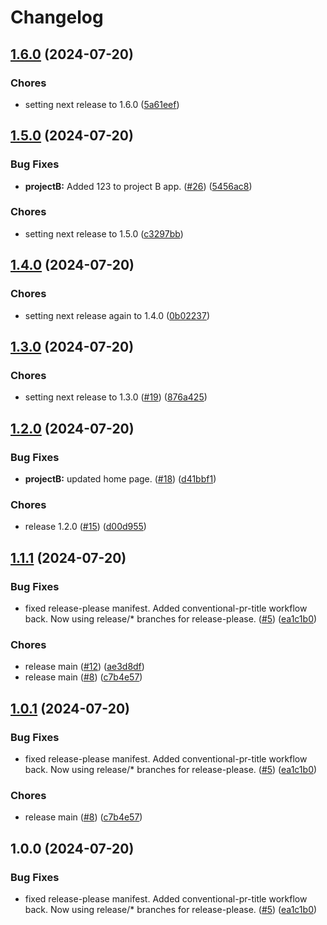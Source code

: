 # Changelog

## [1.6.0](https://github.com/lpezet/testing-release-please/compare/project-b-v1.5.0...project-b-v1.6.0) (2024-07-20)


### Chores

* setting next release to 1.6.0 ([5a61eef](https://github.com/lpezet/testing-release-please/commit/5a61eef920a340ec69b0a6a5994c040fc9726c7a))

## [1.5.0](https://github.com/lpezet/testing-release-please/compare/project-b-v1.4.0...project-b-v1.5.0) (2024-07-20)


### Bug Fixes

* **projectB:** Added 123 to project B app. ([#26](https://github.com/lpezet/testing-release-please/issues/26)) ([5456ac8](https://github.com/lpezet/testing-release-please/commit/5456ac864211f03f3ce36b83647e6f063ae21659))


### Chores

* setting next release to 1.5.0 ([c3297bb](https://github.com/lpezet/testing-release-please/commit/c3297bbd2b559c533568dcd36c1dd1b06bb9434b))

## [1.4.0](https://github.com/lpezet/testing-release-please/compare/project-b-v1.3.0...project-b-v1.4.0) (2024-07-20)


### Chores

* setting next release again to 1.4.0 ([0b02237](https://github.com/lpezet/testing-release-please/commit/0b02237b43872249b50cb443c98a8191b195aac3))

## [1.3.0](https://github.com/lpezet/testing-release-please/compare/project-b-v1.2.0...project-b-v1.3.0) (2024-07-20)


### Chores

* setting next release to 1.3.0 ([#19](https://github.com/lpezet/testing-release-please/issues/19)) ([876a425](https://github.com/lpezet/testing-release-please/commit/876a4257ec4b6dcdfbd56a8ba6823a28125f1e50))

## [1.2.0](https://github.com/lpezet/testing-release-please/compare/project-b-v1.1.1...project-b-v1.2.0) (2024-07-20)


### Bug Fixes

* **projectB:** updated home page. ([#18](https://github.com/lpezet/testing-release-please/issues/18)) ([d41bbf1](https://github.com/lpezet/testing-release-please/commit/d41bbf112ea6f0190291bb3038b1ee3086e5396a))


### Chores

* release 1.2.0 ([#15](https://github.com/lpezet/testing-release-please/issues/15)) ([d00d955](https://github.com/lpezet/testing-release-please/commit/d00d95554fe9456008d76ee06fd1046cc3ceef64))

## [1.1.1](https://github.com/lpezet/testing-release-please/compare/project-b-v1.1.0...project-b-v1.1.1) (2024-07-20)


### Bug Fixes

* fixed release-please manifest. Added conventional-pr-title workflow back. Now using release/* branches for release-please. ([#5](https://github.com/lpezet/testing-release-please/issues/5)) ([ea1c1b0](https://github.com/lpezet/testing-release-please/commit/ea1c1b0c96191f5c5247af4e53f81ad6b00f3d05))


### Chores

* release main ([#12](https://github.com/lpezet/testing-release-please/issues/12)) ([ae3d8df](https://github.com/lpezet/testing-release-please/commit/ae3d8dfeea819c5ac6b2381cbd77e1a9df2212a2))
* release main ([#8](https://github.com/lpezet/testing-release-please/issues/8)) ([c7b4e57](https://github.com/lpezet/testing-release-please/commit/c7b4e5779cbaf292752f305f37cdfb6231113189))

## [1.0.1](https://github.com/lpezet/testing-release-please/compare/project-b-v1.0.0...project-b-v1.0.1) (2024-07-20)


### Bug Fixes

* fixed release-please manifest. Added conventional-pr-title workflow back. Now using release/* branches for release-please. ([#5](https://github.com/lpezet/testing-release-please/issues/5)) ([ea1c1b0](https://github.com/lpezet/testing-release-please/commit/ea1c1b0c96191f5c5247af4e53f81ad6b00f3d05))


### Chores

* release main ([#8](https://github.com/lpezet/testing-release-please/issues/8)) ([c7b4e57](https://github.com/lpezet/testing-release-please/commit/c7b4e5779cbaf292752f305f37cdfb6231113189))

## 1.0.0 (2024-07-20)


### Bug Fixes

* fixed release-please manifest. Added conventional-pr-title workflow back. Now using release/* branches for release-please. ([#5](https://github.com/lpezet/testing-release-please/issues/5)) ([ea1c1b0](https://github.com/lpezet/testing-release-please/commit/ea1c1b0c96191f5c5247af4e53f81ad6b00f3d05))
